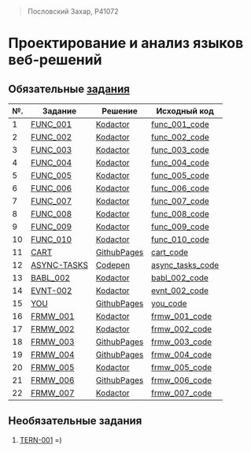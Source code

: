 > Пословский Захар, P41072 

# Проектирование и анализ языков веб-решений


## Обязательные [задания](https://github.com/GossJS/ifmo-2019/tree/tasks-2020-spring) 

|№.   | Задание | Решение | Исходный код |
|-----|---------|---------|--------------|
|1    | [FUNC_001](https://kodaktor.ru/func_001) | [Kodactor](https://kodaktor.ru/func_001_5b0ee) | [func_001_code](https://github.com/Flickque/ZakharWebLabs/blob/master/func/func-001.js) |
|2    | [FUNC_002](https://kodaktor.ru/func_002) | [Kodactor](https://kodaktor.ru/func_ea09d) | [func_002_code](https://github.com/Flickque/ZakharWebLabs/blob/master/func/func-002.js) |
|3    | [FUNC_003](https://kodaktor.ru/func_003) | [Kodactor](https://kodaktor.ru/func_ab491) | [func_003_code](https://github.com/Flickque/ZakharWebLabs/blob/master/func/func-003.js) |
|4    | [FUNC_004](https://kodaktor.ru/func_004) | [Kodactor](https://kodaktor.ru/func_2c913) | [func_004_code](https://github.com/Flickque/ZakharWebLabs/blob/master/func/func-004.js) |
|5    | [FUNC_005](https://kodaktor.ru/func_005) | [Kodactor](https://kodaktor.ru/func_b06e8) | [func_005_code](https://github.com/Flickque/ZakharWebLabs/blob/master/func/func-005.js) |
|6    | [FUNC_006](https://kodaktor.ru/func_006) | [Kodactor](https://kodaktor.ru/func_7d200) | [func_006_code](https://github.com/Flickque/ZakharWebLabs/blob/master/func/func-006.js) |
|7    | [FUNC_007](https://kodaktor.ru/func_007) | [Kodactor](https://kodaktor.ru/func_2ad67) | [func_007_code](https://github.com/Flickque/ZakharWebLabs/blob/master/func/func-007.js) |
|8    | [FUNC_008](https://kodaktor.ru/func_008) | [Kodactor](https://kodaktor.ru/func_dcdee) | [func_008_code](https://github.com/Flickque/ZakharWebLabs/blob/master/func/func-008.js) |
|9    | [FUNC_009](https://kodaktor.ru/func_009) | [Kodactor](https://kodaktor.ru/func_911ce) | [func_009_code](https://github.com/Flickque/ZakharWebLabs/blob/master/func/func-009.js) |
|10   | [FUNC_010](https://kodaktor.ru/func_010) | [Kodactor](https://kodaktor.ru/func_e0ba2) | [func_010_code](https://github.com/Flickque/ZakharWebLabs/blob/master/func/func-0010.js) |
|11   | [CART](https://kodaktor.ru/g/cart) | [GithubPages](https://flickque.github.io/ZakharWebLabs/cart/dist/) | [cart_code](https://github.com/Flickque/ZakharWebLabs/tree/master/cart) |
|12   | [ASYNC-TASKS](https://kodaktor.ru/async_tasks) | [Codepen](https://codepen.io/flickque/pen/xxZjyeg) | [async_tasks_code](https://github.com/Flickque/ZakharWebLabs/tree/master/async_tasks/asycn.js) |
|13  | [BABL_002](https://kodaktor.ru/babl_002) | [Kodactor](https://kodaktor.ru/bind02032018_a172a) | [babl_002_code](https://github.com/Flickque/ZakharWebLabs/blob/master/babl/babl-002.js) |
|14  | [EVNT-002](https://kodaktor.ru/evnt_002) | [Kodactor](https://kodaktor.ru/custom_b1137) | [evnt_002_code](https://github.com/Flickque/ZakharWebLabs/blob/master/evnt/evnt-002.js) |
|15  | [YOU](https://kodaktor.ru/evnt_002) | [GithubPages](https://flickque.github.io/ZakharWebLabs/you/) | [you_code](https://github.com/Flickque/ZakharWebLabs/tree/master/you/) |
|16   | [FRMW_001](https://kodaktor.ru/frmw_001) | [Kodactor](https://kodaktor.ru/frmw_ad9b6) | [frmw_001_code](https://github.com/Flickque/ZakharWebLabs/blob/master/frmw/frmw-001.js) |
|17   | [FRMW_002](https://kodaktor.ru/frmw_002) | [Kodactor](https://kodaktor.ru/vue_starter_ed33b) | [frmw_002_code](https://github.com/Flickque/ZakharWebLabs/blob/master/frmw/frmw-002.js) |
|18   | [FRMW_003](https://kodaktor.ru/frmw_003) | [GithubPages](https://flickque.github.io/ZakharWebLabs/frmw/frmw-003/dist/) | [frmw_003_code](https://github.com/Flickque/ZakharWebLabs/tree/master/frmw/frmw-003) |
|19   | [FRMW_004](https://kodaktor.ru/frmw_004) | [GithubPages](https://flickque.github.io/ZakharWebLabs/frmw/frmw-004/dist/) | [frmw_004_code](https://github.com/Flickque/ZakharWebLabs/tree/master/frmw/frmw-004) |
|20   | [FRMW_005](https://kodaktor.ru/frmw_005) | [Kodactor](https://kodaktor.ru/jsmixer_bd0f7) | [frmw_005_code](https://github.com/Flickque/ZakharWebLabs/blob/master/frmw-005.js) |
|21  | [FRMW_006](https://kodaktor.ru/frmw_006) | [GithubPages](https://flickque.github.io/ZakharWebLabs/frmw/elm/) | [frmw_006_code](https://github.com/Flickque/ZakharWebLabs/tree/master/frmw/elm/) |
|22  | [FRMW_007](https://kodaktor.ru/frmw_007) | [Kodactor](https://kodaktor.ru/jsmixer_bd0f7) | [frmw_007_code](https://github.com/Flickque/ZakharWebLabs/blob/master/frmw-005.js) 
## Необязательные задания
1. [TERN-001](https://kodaktor.ru/tern_74f1f)
=)
